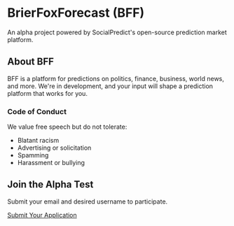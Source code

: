# BrierFoxForecast (BFF)

An alpha project powered by SocialPredict's open-source prediction market platform.

## About BFF

BFF is a platform for predictions on politics, finance, business, world news, and more. We're in development, and your input will shape a prediction platform that works for you.

### Code of Conduct

We value free speech but do not tolerate:

- Blatant racism
- Advertising or solicitation
- Spamming
- Harassment or bullying

## Join the Alpha Test

Submit your email and desired username to participate.

[Submit Your Application](https://docs.google.com/forms/d/1YHPWXWFpVqIvFQHz-eGPQ8f4CMuFeQ4YUWa2jS5apKw/viewform?edit_requested=true)
